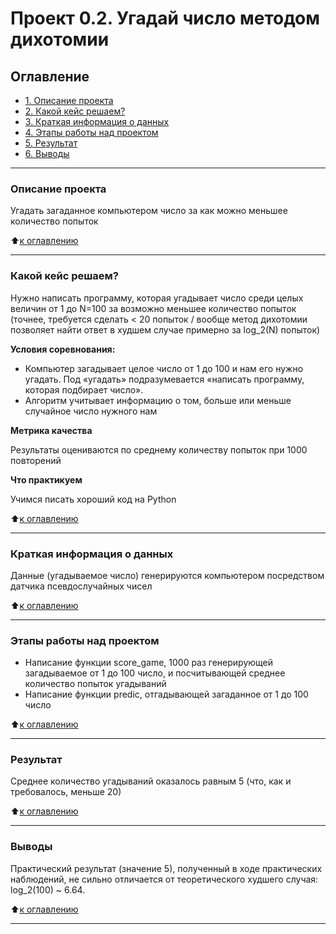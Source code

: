 # Проект 0.2. Угадай число методом дихотомии


## Оглавление
* [1. Описание проекта](#Описание-проекта)
* [2. Какой кейс решаем?](#Какой-кейс-решаем?)
* [3. Краткая информация о данных](#Краткая-информация-о-данных)
* [4. Этапы работы над проектом](#Этапы-работы-над-проектом)
* [5. Результат](#Результат)
* [6. Выводы](#Выводы)

***
### Описание проекта

Угадать загаданное компьютером число за как можно меньшее количество попыток

:arrow_up:[к оглавлению](#Оглавление)

***
### Какой кейс решаем?

Нужно написать программу, которая угадывает число среди целых величин от 1 до N=100 за возможно меньшее количество попыток 
(точнее, требуется сделать < 20 попыток / вообще метод дихотомии позволяет найти ответ в худшем случае примерно за log_2(N) попыток)

**Условия соревнования:**
- Компьютер загадывает целое число от 1 до 100 и нам его нужно угадать. Под «угадать» подразумевается «написать программу, которая подбирает число».
- Алгоритм учитывает информацию о том, больше или меньше случайное число нужного нам

**Метрика качества**

Результаты оцениваются по среднему количеству попыток при 1000 повторений

**Что практикуем**

Учимся писать хороший код на Python

:arrow_up:[к оглавлению](#Оглавление)

***
### Краткая информация о данных

Данные (угадываемое число) генерируются компьютером посредством датчика псевдослучайных чисел

:arrow_up:[к оглавлению](#Оглавление)

***
### Этапы работы над проектом

- Написание функции score_game, 1000 раз генерирующей загадываемое от 1 до 100 число, и посчитывающей среднее количество попыток угадываний
- Написание функции predic, отгадывающей загаданное от 1 до 100 число

:arrow_up:[к оглавлению](#Оглавление)

***
### Результат

Среднее количество угадываний оказалось равным 5 (что, как и требовалось, меньше 20)

:arrow_up:[к оглавлению](#Оглавление)

***
### Выводы

Практический результат (значение 5), полученный в ходе практических наблюдений, не сильно отличается от теоретического худшего случая: log_2(100) ~ 6.64.

:arrow_up:[к оглавлению](#Оглавление)

***
